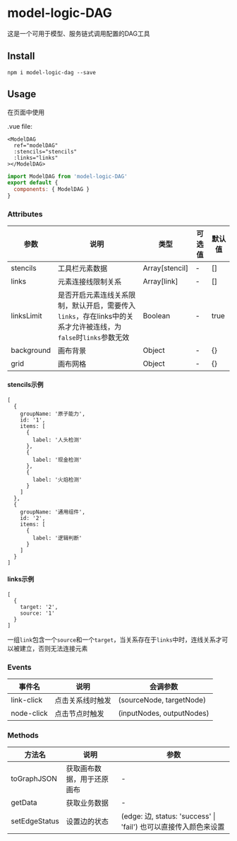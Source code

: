 # model-logic-DAG

这是一个可用于模型、服务链式调用配置的DAG工具

## Install

```
npm i model-logic-dag --save
```

## Usage

在页面中使用

.vue file:

```
<ModelDAG
  ref="modelDAG"
  :stencils="stencils"
  :links="links"
></ModelDAG>
```

```js
import ModelDAG from 'model-logic-DAG'
export default {
  components: { ModelDAG }
}
```

### Attributes

|  参数   |  说明  |  类型  |  可选值  |  默认值  |  
|  ----  | ----  | ----  | ----  | ----  |
| stencils  | 工具栏元素数据  |  Array[stencil] | - | [] |
| links  | 元素连接线限制关系 | Array[link] | - | [] |
| linksLimit  | 是否开启元素连线关系限制，默认开启，需要传入```links```，存在links中的关系才允许被连线，为```false```时```links```参数无效 | Boolean | - | true |
| background  | 画布背景 | Object | - | {} |
| grid  | 画布网格 | Object | - | {} |

#### stencils示例

```
[
  {
    groupName: '原子能力',
    id: '1',
    items: [
      {
        label: '人头检测'
      },
      {
        label: '现金检测'
      },
      {
        label: '火焰检测'
      }
    ]
  },
  {
    groupName: '通用组件',
    id: '2',
    items: [
      {
        label: '逻辑判断'
      }
    ]
  }
]
```

#### links示例

```
[
  {
    target: '2',
    source: '1'
  }
]
```
一组```link```包含一个```source```和一个```target```，当关系存在于```links```中时，连线关系才可以被建立，否则无法连接元素

### Events

| 事件名   |  说明  |  会调参数  |
|  ----  | ----  | ----  |
| link-click  | 点击关系线时触发  |  (sourceNode, targetNode)  |
| node-click  | 点击节点时触发 | (inputNodes, outputNodes) |

### Methods

| 方法名   |  说明  |  参数  |
|  ----  | ----  | ----  |
| toGraphJSON  | 获取画布数据，用于还原画布  |  - |
| getData  | 获取业务数据 | - |
| setEdgeStatus  | 设置边的状态 | (edge: 边, status: 'success' \| 'fail') 也可以直接传入颜色来设置 |
